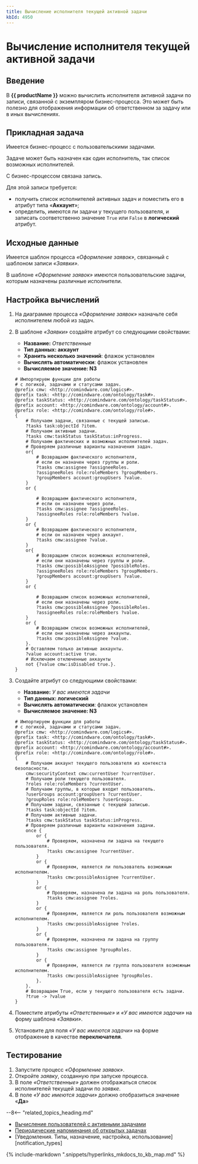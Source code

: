 ```yaml
---
title: Вычисление исполнителя текущей активной задачи
kbId: 4950
---
```


# Вычисление исполнителя текущей активной задачи

## Введение

В **{{ productName }}** можно вычислить исполнителя активной задачи по записи, связанной с экземпляром бизнес-процесса. Это может быть полезно для отображения информации об ответственном за задачу или в иных вычислениях.

## Прикладная задача

Имеется бизнес-процесс с пользовательскими задачами.

Задаче может быть назначен как один исполнитель, так список возможных исполнителей.

С бизнес-процессом связана запись.

Для этой записи требуется:

- получить список исполнителей активных задач и поместить его в атрибут типа «**Аккаунт**»;
- определить, имеются ли задачи у текущего пользователя, и записать соответственно значение `True` или `False` в **логический** атрибут.

## Исходные данные

Имеется шаблон процесса *«Оформление заявок»*, связанный с шаблоном записи *«Заявки»*.

В шаблоне *«Оформление заявок»* имеются пользовательские задачи, которым назначены различные исполнители.

## Настройка вычислений

1. На диаграмме процесса *«Оформление заявок»* назначьте себя исполнителем любой из задач.
2. В шаблоне *«Заявки»* создайте атрибут со следующими свойствами:

   - **Название:** *Ответственные*
   - **Тип данных: аккаунт**
   - **Хранить несколько значений**: флажок установлен
   - **Вычислять автоматически**: флажок установлен
   - **Вычисляемое значение: N3**

   ```
   # Импортируем функции для работы
   # с логикой, задачами и статусами задач.
   @prefix cmw: <http://comindware.com/logics#>.
   @prefix task: <http://comindware.com/ontology/task#>.
   @prefix taskStatus: <http://comindware.com/ontology/taskStatus#>.
   @prefix account: <http://comindware.com/ontology/account#>.
   @prefix role: <http://comindware.com/ontology/role#>.
   {
       # Получаем задачи, связанные с текущей записью.
       ?tasks task:objectId ?item.
       # Получаем активные задачи.
       ?tasks cmw:taskStatus taskStatus:inProgress.
       # Получаем фактических и возможных исполнителей задач.
       # Проверяем различные варианты назначения задач.
       or{
           # Возвращаем фактического исполнителя,
           # если он назначен через группы и роли.
           ?tasks cmw:assignee ?assigneeRoles.
           ?assigneeRoles role:roleMembers ?groupMembers.
           ?groupMembers account:groupUsers ?value.
       }
       or {

           # Возвращаем фактического исполнителя,
           # если он назначен через роли.
           ?tasks cmw:assignee ?assigneeRoles.
           ?assigneeRoles role:roleMembers ?value.
       }
       or {
           # Возвращаем фактического исполнителя,
           # если он назначен через аккаунт.
           ?tasks cmw:assignee ?value.
       }
       or{
           # Возвращаем список возможных исполнителей,
           # если они назначены через группы и роли.
           ?tasks cmw:possibleAssignee ?possibleRoles.
           ?assigneeRoles role:roleMembers ?groupMembers.
           ?groupMembers account:groupUsers ?value.
       }
       or {

           # Возвращаем список возможных исполнителей,
           # если они назначены через роли.
           ?tasks cmw:possibleAssignee ?possibleRoles.
           ?assigneeRoles role:roleMembers ?value.
       }
       or {
           # Возвращаем список возможных исполнителей,
           # если они назначены через аккаунты.
           ?tasks cmw:possibleAssignee ?value.
       }.
       # Оставляем только активные аккаунты.
       ?value account:active true.
       # Исключаем отключенные аккаунты
       not {?value cmw:isDisabled true.}.
   }

   ```
3. Создайте атрибут со следующими свойствами:

   - **Название:** *У вас имеются задачи*
   - **Тип данных: логический**
   - **Вычислять автоматически**: флажок установлен
   - **Вычисляемое значение: N3**

   ```
   # Импортируем функции для работы
   # с логикой, задачами и статусами задач.
   @prefix cmw: <http://comindware.com/logics#>.
   @prefix task: <http://comindware.com/ontology/task#>.
   @prefix taskStatus: <http://comindware.com/ontology/taskStatus#>.
   @prefix account: <http://comindware.com/ontology/account#>.
   @prefix role: <http://comindware.com/ontology/role#>.
   {
       # Получаем аккаунт текущего пользователя из контекста безопасности.
       cmw:securityContext cmw:currentUser ?currentUser.
       # Получаем роли текущего пользователя.
       ?roles role:roleMembers ?currentUser.
       # Получаем группы, в которые входит пользователь.
       ?userGroups account:groupUsers ?currentUser.
       ?groupRoles role:roleMembers ?userGroups.
       # Получаем задачи, связанные с текущей записью.
       ?tasks task:objectId ?item.
       # Получаем активные задачи.
       ?tasks cmw:taskStatus taskStatus:inProgress.
       # Проверяем различные варианты назначения задачи.
       once {
           or {
               # Проверяем, назначена ли задача на текущего пользователя.
               ?tasks cmw:assignee ?currentUser.
           }
           or {
               # Проверяем, является ли пользователь возможным исполнителем.
               ?tasks cmw:possibleAssignee ?currentUser.
           }
           or {
               # Проверяем, назначена ли задача на роль пользователя.
               ?tasks cmw:assignee ?roles.
           }
           or {
               # Проверяем, является ли роль пользователя возможным исполнителем.
               ?tasks cmw:possibleAssignee ?roles.
           }
           or {
               # Проверяем, назначена ли задача на группу пользователя.
               ?tasks cmw:assignee ?groupRoles.
           }
           or {
               # Проверяем, является ли группа пользователя возможным исполнителем.
               ?tasks cmw:possibleAssignee ?groupRoles.
           }.
       }.
       # Возвращаем True, если у текущего пользователя есть задачи.
       ?true -> ?value
   }

   ```
4. Поместите атрибуты *«Ответственные»* и *«У вас имеются задачи»* на форму шаблона *«Заявки»*.
5. Установите для поля *«У вас имеются задачи»* на форме отображение в качестве **переключателя**.

## Тестирование

1. Запустите процесс *«Оформление заявок»*.
2. Откройте *заявку*, созданную при запуске процесса.
3. В поле *«Ответственные»* должен отображаться список исполнителей текущей задачи по *заявке*.
4. В поле *«У вас имеются задачи»* должно отобразиться значение «**Да**»

--8<-- "related_topics_heading.md"

- [Вычисление пользователей с активными задачами](n3_calculate_active_task_accounts.html#n3_calculate_active_task_accounts)
- [Периодические напоминания об открытых задачах](n3_periodic_task_notifications.html#n3_periodic_task_notifications "Периодические напоминания об открытых задачах. Настройка с помощью N3")
- [Уведомления. Типы, назначение, настройка, использование][notification_types]

{% include-markdown ".snippets/hyperlinks_mkdocs_to_kb_map.md" %}
